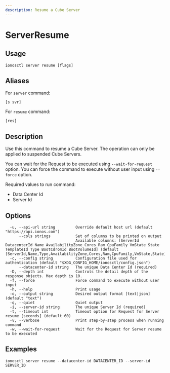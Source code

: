 ```yaml
---
description: Resume a Cube Server
---
```


# ServerResume

## Usage

```text
ionosctl server resume [flags]
```

## Aliases

For `server` command:

```text
[s svr]
```

For `resume` command:

```text
[res]
```

## Description

Use this command to resume a Cube Server. The operation can only be applied to suspended Cube Servers.

You can wait for the Request to be executed using `--wait-for-request` option. You can force the command to execute without user input using `--force` option.

Required values to run command:

* Data Center Id
* Server Id

## Options

```text
  -u, --api-url string         Override default host url (default "https://api.ionos.com")
      --cols strings           Set of columns to be printed on output 
                               Available columns: [ServerId DatacenterId Name AvailabilityZone Cores Ram CpuFamily VmState State TemplateId Type BootCdromId BootVolumeId] (default [ServerId,Name,Type,AvailabilityZone,Cores,Ram,CpuFamily,VmState,State])
  -c, --config string          Configuration file used for authentication (default "$XDG_CONFIG_HOME/ionosctl/config.json")
      --datacenter-id string   The unique Data Center Id (required)
  -D, --depth int              Controls the detail depth of the response objects. Max depth is 10.
  -f, --force                  Force command to execute without user input
  -h, --help                   Print usage
  -o, --output string          Desired output format [text|json] (default "text")
  -q, --quiet                  Quiet output
  -i, --server-id string       The unique Server Id (required)
  -t, --timeout int            Timeout option for Request for Server resume [seconds] (default 60)
  -v, --verbose                Print step-by-step process when running command
  -w, --wait-for-request       Wait for the Request for Server resume to be executed
```

## Examples

```text
ionosctl server resume --datacenter-id DATACENTER_ID --server-id SERVER_ID
```

